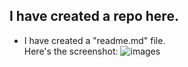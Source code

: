 ## I have created a repo here.   
*  I have created a "readme.md" file.  
Here's the screenshot:
![images](https://github.com/SHAAAAN/ds4ph-bme/raw/master/Test/question2.png)
